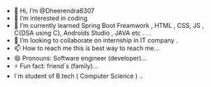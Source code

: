 - 👋 Hi, I’m @Dheerendra6307
- 👀 I’m interested in coding
- 🌱 I’m currently learned Spring Boot Freamwork , HTML , CSS, JS , C{DSA using C}, Androids Studio , JAVA etc . . .
- 💞️ I’m looking to collaborate on internship in IT company .
- 📫 How to reach me this is best way to reach me...
- 😄 Pronouns: Software engineer (developer)...
- ⚡ Fun fact: friend`s (family)...
-    I`m student of B.tech ( Computer Science ) ..
<!---
Dheerendra6307/Dheerendra6307 is a ✨ special ✨ repository because its `README.md` (this file) appears on your GitHub profile.
You can click the Preview link to take a look at your changes.
--->
